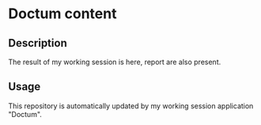 # Doctum content

## Description

The result of my working session is here, report are also present.

## Usage

This repository is automatically updated by my working session application "Doctum".

